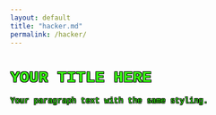 ```yaml
---
layout: default
title: "hacker.md"
permalink: /hacker/
---
```


<style>
  body {
    background-image: url('https://i.pinimg.com/originals/8b/86/5d/8b865ddcb9bb441b73db346574214f49.gif');
    background-repeat: repeat; /* Tiles the GIF infinitely */
    margin: 0;
    padding: 20px;
  }
  /* Optional: Add a semi-transparent overlay for readability */
  .content {
    background: rgba(255, 255, 255, 0.7);
    padding: 20px;
    max-width: 800px;
    margin: 0 auto;
    border-radius: 10px;
  }
</style>


<style>
  .hacker-text {
    font-family: 'Courier New', monospace; /* Classic hacker font */
    color: #39FF14; /* Pure neon green */
    text-shadow: 
      -1px -1px 0 #000,
      1px -1px 0 #000,
      -1px 1px 0 #000,
      1px 1px 0 #000; /* Creates a thin black outline */
  }
</style>

<h1 class="hacker-text">YOUR TITLE HERE</h1>
<p class="hacker-text">Your paragraph text with the same styling.</p>